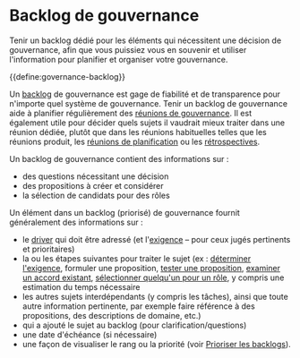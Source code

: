 # Backlog de gouvernance

<summary>
Tenir un backlog dédié pour les éléments qui nécessitent une décision de gouvernance, afin que vous puissiez vous en souvenir et utiliser l'information pour planifier et organiser votre gouvernance.
</summary>

{{define:governance-backlog}}

Un [backlog](glossary:backlog) de gouvernance est gage de fiabilité et de transparence pour n'importe quel système de gouvernance. Tenir un backlog de gouvernance aide à planifier régulièrement des [réunions de gouvernance](section:governance-meeting). Il est également utile pour décider quels sujets il vaudrait mieux traiter dans une réunion dédiée, plutôt que dans les réunions habituelles telles que les réunions produit, les [réunions de planification](section:planning-and-review-meetings) ou les [rétrospectives](section:retrospective).

Un backlog de gouvernance contient des informations sur :

- des questions nécessitant une décision
- des propositions à créer et considérer
- la sélection de candidats pour des rôles

Un élément dans un backlog (priorisé) de gouvernance fournit généralement des informations sur :

- le [driver](glossary:organizational-driver) qui doit être adressé (et l'[exigence](glossary:requirement) – pour ceux jugés pertinents et prioritaires)
- la ou les étapes suivantes pour traiter le sujet (ex : [déterminer l'exigence](section:determine-requirements), formuler une proposition, [tester une proposition](section:consent-decision-making), [examiner un accord existant](section:evaluate-and-evolve-agreements), [sélectionner quelqu'un pour un rôle](section:role-selection), y compris une estimation du temps nécessaire
- les autres sujets interdépendants (y compris les tâches), ainsi que toute autre information pertinente, par exemple faire référence à des propositions, des descriptions de domaine, etc.)
- qui a ajouté le sujet au backlog (pour clarification/questions)
- une date d'échéance (si nécessaire)
- une façon de visualiser le rang ou la priorité (voir [Prioriser les backlogs](section:prioritize-backlogs)).